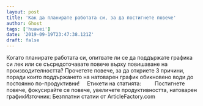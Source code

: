 ```yaml
---
layout: post
title: 'Как да планирате работата си, за да постигнете повече'
author: Ghost
tags: ['huawei']
date: '2019-09-19T23:47:38.121Z'
draft: false
---
```


Когато планирате работата си, опитвате ли се да поддържате графика си лек или се съсредоточавате повече върху повишаване на производителността? Прочетете повече, за да откриете 3 причини, поради които поддържането на натоварен график обикновено води до постоянно по-продуктивни!     Етикети на статията:         Постигнете повече, фокусирайте се повече, увеличете продуктивността, натоварен графикИзточник: Безплатни статии от ArticleFactory.com
